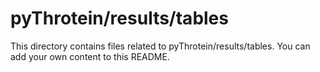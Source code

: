 # pyThrotein/results/tables
This directory contains files related to pyThrotein/results/tables.
You can add your own content to this README.
